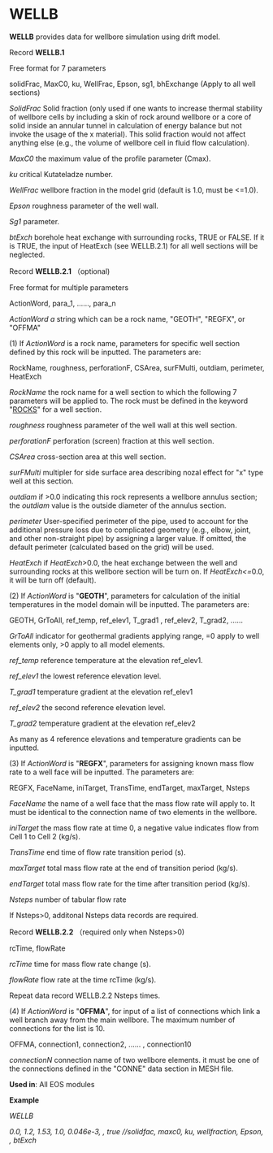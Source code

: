 # WELLB

**WELLB**         provides data for wellbore simulation using drift model.

Record **WELLB.1**

&#x20;                       Free format for 7 parameters

&#x20;                        solidFrac, MaxC0, ku, WellFrac, Epson, sg1, bhExchange  (Apply to all well sections)

_SolidFrac_         Solid fraction (only used if one wants to increase thermal stability of wellbore cells by including a skin of rock around wellbore or a core of solid inside an annular tunnel in calculation of energy balance but not invoke the usage of the x material). This solid fraction would not affect anything else (e.g., the volume of wellbore cell in fluid flow calculation).

_MaxC0_           the maximum value of the profile parameter (Cmax).

_ku_                    critical Kutateladze number.

_WellFrac_        wellbore fraction in the model grid (default is 1.0,  must be <=1.0).

_Epson_             roughness parameter of the well wall.

_Sg1_                  parameter.

_btExch_           borehole heat exchange with surrounding rocks, TRUE or FALSE. If it is TRUE, the input of HeatExch  (see WELLB.2.1) for all well sections will be neglected.  &#x20;

Record **WELLB.2.1** （optional)

&#x20;                        Free format for multiple parameters

&#x20;                        ActionWord, para\_1, ......, para\_n

_ActionWord   a_ string which can be a rock name, "GEOTH", "REGFX", or "OFFMA"

(1)    If _ActionWord_ is a rock name, parameters for specific well section defined by this rock will be inputted. The parameters are:&#x20;

&#x20;                        RockNam&#x65;_,_ roughness, perforationF, CSArea, surFMulti, outdiam, perimeter, HeatExch   &#x20;

_RockName_    the rock name for a well section to which the following 7 parameters will be applied to. The rock must be defined in the keyword "[ROCKS](rocks.md)" for a well section.&#x20;

_roughness_       roughness parameter of the well wall at this well section.

_perforationF_   perforation (screen) fraction at this well section.

_CSArea_             cross-section area at this well section.

&#x20;_surFMulti_         multipler for side surface area describing nozal effect for "x" type well at this section.

_outdiam_            if >0.0 indicating this rock represents a wellbore annulus section; the _outdiam_ value is the outside diameter of the annulus section.

_perimeter_          User-specified perimeter of the pipe, used to account for the additional pressure loss due to complicated geometry (e.g., elbow, joint, and other non-straight pipe) by assigning a larger value. If omitted, the default perimeter (calculated based on the grid) will be used.&#x20;

_HeatExch_         if _HeatExch_>0.0, the heat exchange between the well and surrounding rocks at this wellbore section will be turn on. If  _HeatExch<=_&#x30;.0, it will be turn off (default).&#x20;

(2)    If  _ActionWord_ is "**GEOTH**", parameters for calculation of the initial temperatures in the model domain will be inputted.   The parameters are:&#x20;

&#x20;                          GEOTH, GrToAll, ref\_temp, ref\_elev1, T\_grad1 , ref\_elev2, T\_grad2, ......&#x20;

_GrToAll_              indicator for geothermal gradients applying range, =0 apply to well elements only, >0 apply to all model elements.

_ref\_temp_          reference temperature at the elevation ref\_elev1.

_ref\_elev1_           the lowest reference elevation level.

_T\_grad1_             temperature gradient at the elevation ref\_elev1

_ref\_elev2_           the second reference elevation level.

_T\_grad2_             temperature gradient at the elevation ref\_elev2

As many as 4 reference elevations and temperature gradients can be inputted.

(3)    If  _ActionWord_ is "**REGFX**", parameters for assigning known mass flow rate to a well face will be inputted.  The parameters are:&#x20;

&#x20;                          REGFX, FaceName, iniTarget, TransTime, endTarget, maxTarget, Nsteps

_FaceName_       the name of a well face that the mass flow rate will apply to. It must be identical to the connection name of two elements in the wellbore.&#x20;

_iniTarget_          the mass flow rate at time 0, a negative value indicates flow from Cell 1 to Cell 2 (kg/s).

_TransTime_      end time of flow rate transition period (s).

_maxTarget_      total mass flow rate at the end of transition period (kg/s).

_endTarget_      total mass flow rate for the time after transition period (kg/s).

_Nsteps_               number of tabular flow rate

If Nsteps>0, additonal Nsteps data records are required.

Record **WELLB.2.2** （required only when Nsteps>0)

&#x20;                           rcTime, flowRate

_rcTime_                time for mass flow rate change (s).

_flowRate_            flow rate at the time rcTime (kg/s).

Repeat data record WELLB.2.2 Nsteps times.

(4)    If  _ActionWord_ is "**OFFMA**",  for input of a list of connections which link a well branch away from the main wellbore. The maximum number of connections for the list is 10.&#x20;

&#x20;                          OFFMA, connection1, connection2, ...... , connection10

_connectionN_   connection name of two wellbore elements.    it  must be one of the connections defined in the "CONNE" data section in MESH file.     &#x20;

**Used in**: All EOS modules

**Example**

_WELLB_&#x20;

_0.0, 1.2, 1.53, 1.0, 0.046e-3,  , true                //solidfac, maxc0, ku, wellfraction, Epson, , btExch_&#x20;
